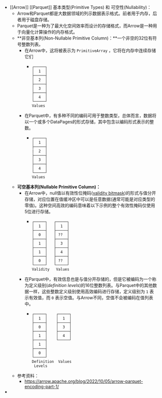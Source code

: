 - [[Arrow]] [[Parquet]] 基本类型(Primitive Types) 和 可空性(Nullability)：
	- Arrow和Parquet都是大数据领域的列示数据表示格式。前者用于内存，后者用于磁盘存储。
	- Parquet是一种为了最大化空间效率而设计的存储格式，而Arrow是一种用于向量化计算操作的内存格式。
	- **非空基本列(Non-Nullable Primitive Column)：**一个非空的32位有符号整数列表。
		- 在Arrow中，这将被表示为 `PrimitiveArray` ，它将在内存中连续存储它们
			- ```
			  ┌─────┐
			  │  1  │
			  ├─────┤
			  │  2  │
			  ├─────┤
			  │  3  │
			  ├─────┤
			  │  4  │
			  └─────┘
			  Values
			  ```
		- 在Parquet中，有多种不同的编码可用于整数类型，总体而言，数据将以一个或多个DataPages的形式存储，其中包含以编码形式表示的整数。
			- ```
			  ┌─────┐
			  │  1  │
			  ├─────┤
			  |  2  │
			  ├─────┤
			  │  3  │
			  ├─────┤
			  │  4  │
			  └─────┘
			  Values
			  ```
	- **可空基本列(Nullable Primitive Column)：**
		- 在Arrow中，null值以有效性位掩码([validity bitmask](https://arrow.apache.org/docs/format/Columnar.html#validity-bitmaps))的形式与值分开存储，对应位置在值缓冲区中可以是任意数据(通常可能是对应类型的零值)。这种空间高效的编码意味着以下示例的整个有效性掩码仅使用5位进行存储。
			- ```
			  ┌─────┐   ┌─────┐
			  │  1  │   │  1  │
			  ├─────┤   ├─────┤
			  │  0  │   │ ??  │
			  ├─────┤   ├─────┤
			  │  1  │   │  3  │
			  ├─────┤   ├─────┤
			  │  1  │   │  4  │
			  ├─────┤   ├─────┤
			  │  0  │   │ ??  │
			  └─────┘   └─────┘
			  Validity   Values
			  ```
		- 在Parquet中，有效信息也是与值分开存储的，但是它被编码为一个称为定义级别(*definition levels*)的16位整数列表。与Parquet中的其他数据一样，这些整数定义级别使用高效编码进行存储，定义级别为 `1` 表示有效值，而 `0` 表示空值。与Arrow不同，空值不会被编码在值列表中。
			- ```
			  ┌─────┐    ┌─────┐
			  │  1  │    │  1  │
			  ├─────┤    ├─────┤
			  │  0  │    │  3  │
			  ├─────┤    ├─────┤
			  │  1  │    │  4  │
			  ├─────┤    └─────┘
			  │  1  │
			  ├─────┤
			  │  0  │
			  └─────┘
			  Definition  Values
			   Levels
			  ```
	- 参考资料：
		- https://arrow.apache.org/blog/2022/10/05/arrow-parquet-encoding-part-1/
-